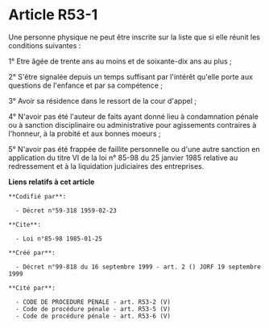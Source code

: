 # Article R53-1

Une personne physique ne peut être inscrite sur la liste que si elle réunit les conditions suivantes :

1° Etre âgée de trente ans au moins et de soixante-dix ans au plus ;

2° S'être signalée depuis un temps suffisant par l'intérêt qu'elle porte aux questions de l'enfance et par sa compétence ;

3° Avoir sa résidence dans le ressort de la cour d'appel ;

4° N'avoir pas été l'auteur de faits ayant donné lieu à condamnation pénale ou à sanction disciplinaire ou administrative
pour agissements contraires à l'honneur, à la probité et aux bonnes moeurs ;

5° N'avoir pas été frappée de faillite personnelle ou d'une autre sanction en application du titre VI de la loi n° 85-98 du
25 janvier 1985 relative au redressement et à la liquidation judiciaires des entreprises.

**Liens relatifs à cet article**

	**Codifié par**:

	  - Décret n°59-318 1959-02-23

	**Cite**:

	  - Loi n°85-98 1985-01-25

	**Créé par**:

	  - Décret n°99-818 du 16 septembre 1999 - art. 2 () JORF 19 septembre 1999

	**Cité par**:

	  - CODE DE PROCEDURE PENALE - art. R53-2 (V)
	  - Code de procédure pénale - art. R53-5 (V)
	  - Code de procédure pénale - art. R53-6 (V)
